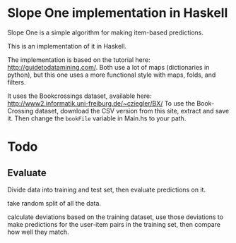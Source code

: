 # Slope One implementation in Haskell

Slope One is a simple algorithm for making item-based predictions.

This is an implementation of it in Haskell.

The implementation is based on the tutorial here: http://guidetodatamining.com/.
Both use a lot of maps (dictionaries in python), but this one uses a
more functional style with maps, folds, and filters.

It uses the Bookcrossings dataset, available here:
http://www2.informatik.uni-freiburg.de/~cziegler/BX/ To use the
Book-Crossing dataset, download the CSV version from this site,
extract and save it. Then change the `bookFile` variable in Main.hs to
your path.


# Todo

## Evaluate

Divide data into training and test set, then evaluate predictions on it.

take random split of all the data.

calculate deviations based on the training dataset, use those
deviations to make predictions for the user-item pairs in the training
set, then compare how well they match.
